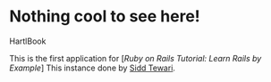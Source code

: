 # Nothing cool to see here!
HartlBook

This is the first application for
[*Ruby on Rails Tutorial: Learn Rails by Example*]
This instance done by [Sidd Tewari](http://siddtewari.com/).